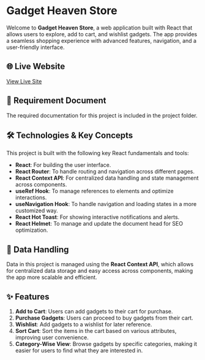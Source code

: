 # Gadget Heaven Store

Welcome to **Gadget Heaven Store**, a web application built with React that allows users to explore, add to cart, and wishlist gadgets. The app provides a seamless shopping experience with advanced features, navigation, and a user-friendly interface.

## 🌐 Live Website
[View Live Site](https://react-router-gadget-store.vercel.app/)

## 📄 Requirement Document
The required documentation for this project is included in the project folder.

## 🛠️ Technologies & Key Concepts
This project is built with the following key React fundamentals and tools:
- **React**: For building the user interface.
- **React Router**: To handle routing and navigation across different pages.
- **React Context API**: For centralized data handling and state management across components.
- **useRef Hook**: To manage references to elements and optimize interactions.
- **useNavigation Hook**: To handle navigation and loading states in a more customized way.
- **React Hot Toast**: For showing interactive notifications and alerts.
- **React Helmet**: To manage and update the document head for SEO optimization.

## 📂 Data Handling
Data in this project is managed using the **React Context API**, which allows for centralized data storage and easy access across components, making the app more scalable and efficient.

## ✨ Features
1. **Add to Cart**: Users can add gadgets to their cart for purchase.
2. **Purchase Gadgets**: Users can proceed to buy gadgets from their cart.
3. **Wishlist**: Add gadgets to a wishlist for later reference.
4. **Sort Cart**: Sort the items in the cart based on various attributes, improving user convenience.
5. **Category-Wise View**: Browse gadgets by specific categories, making it easier for users to find what they are interested in.


